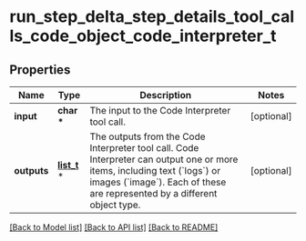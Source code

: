 # run_step_delta_step_details_tool_calls_code_object_code_interpreter_t

## Properties
Name | Type | Description | Notes
------------ | ------------- | ------------- | -------------
**input** | **char \*** | The input to the Code Interpreter tool call. | [optional] 
**outputs** | [**list_t**](run_step_delta_step_details_tool_calls_code_object_code_interpreter_outputs_inner.md) \* | The outputs from the Code Interpreter tool call. Code Interpreter can output one or more items, including text (&#x60;logs&#x60;) or images (&#x60;image&#x60;). Each of these are represented by a different object type. | [optional] 

[[Back to Model list]](../README.md#documentation-for-models) [[Back to API list]](../README.md#documentation-for-api-endpoints) [[Back to README]](../README.md)


